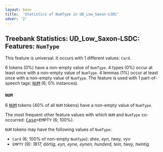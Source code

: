 ```yaml
---
layout: base
title:  'Statistics of NumType in UD_Low_Saxon-LSDC'
udver: '2'
---
```


## Treebank Statistics: UD_Low_Saxon-LSDC: Features: `NumType`

This feature is universal.
It occurs with 1 different values: `Card`.

6 tokens (0%) have a non-empty value of `NumType`.
4 types (0%) occur at least once with a non-empty value of `NumType`.
4 lemmas (1%) occur at least once with a non-empty value of `NumType`.
The feature is used with 1 part-of-speech tags: <tt><a href="nds_lsdc-pos-NUM.html">NUM</a></tt> (6; 0% instances).

### `NUM`

6 <tt><a href="nds_lsdc-pos-NUM.html">NUM</a></tt> tokens (40% of all `NUM` tokens) have a non-empty value of `NumType`.

The most frequent other feature values with which `NUM` and `NumType` co-occurred: <tt><a href="nds_lsdc-feat-Case.html">Case</a></tt><tt>=EMPTY</tt> (6; 100%).

`NUM` tokens may have the following values of `NumType`:

* `Card` (6; 100% of non-empty `NumType`): <em>dree, eyn, twey, vyv</em>
* `EMPTY` (9): <em>1817, dörtig, eyn, eyne, eynen, hunderd, tein, twey, twintig</em>

